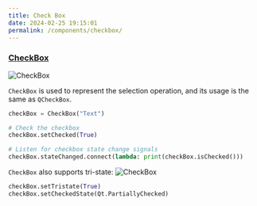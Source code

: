```yaml
---
title: Check Box
date: 2024-02-25 19:15:01
permalink: /components/checkbox/
---
```


### [CheckBox](https://pyqt-fluent-widgets.readthedocs.io/en/latest/autoapi/qfluentwidgets/components/widgets/check_box/index.html#qfluentwidgets.components.widgets.check_box.CheckBox)

![CheckBox](/img/components/checkbox/CheckBox.jpg)

`CheckBox` is used to represent the selection operation, and its usage is the same as `QCheckBox`.

```python
checkBox = CheckBox("Text")

# Check the checkbox
checkBox.setChecked(True)

# Listen for checkbox state change signals
checkBox.stateChanged.connect(lambda: print(checkBox.isChecked()))
```

`CheckBox` also supports tri-state:
![CheckBox](/img/components/checkbox/CheckBoxPartialChecked.jpg)
```python
checkBox.setTristate(True)
checkBox.setCheckedState(Qt.PartiallyChecked)
```